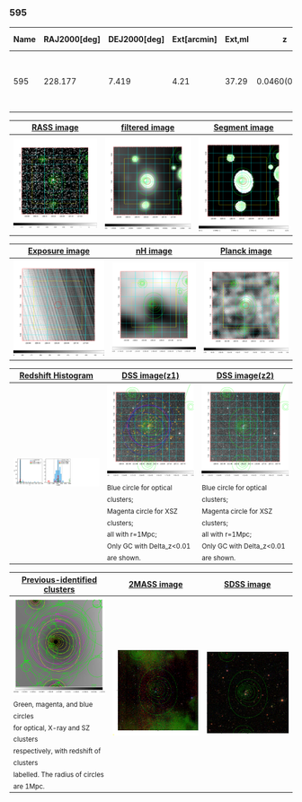 <div STYLE="page-break-after: always;"></div>

### 595

|Name|RAJ2000[deg]|DEJ2000[deg] |Ext[arcmin]| Ext,ml | z | z_src| C|GC(XSZ,Delta_z<0.01)| GC(OPT,Delta_z<0.01)|GC| R_sig[arcmin] | R500[arcmin] | R500[Mpc]| CRsig[c/s] | CR500[c/s] |L500[1E44 erg/s]|F500[1E-12 erg/s/cm^2]| M500[1E14 Msun]|Tx[keV]|Cnt_sig|Beta|Rc[arcmin]|Comment|Alias|
|---|---|---|---|---|---|------|---|--------|---------|----------|---|---|---|---|---|---|---|---|---|---|---|---|---|---|
|595| 228.177| 7.419| 4.21| 37.29| 0.0460(0.005)| z1, z_xsz| B| L03| A, N| A, C, F20, L03, N, W| 16.112| 13.244| 0.718| 0.314(0.054)| 0.305(0.053)| 0.275(0.032)| 5.525(0.648)| 1.10(0.07)| 2.30(0.09)| 121.7| 0.833(-0.153+0.116)| 7.683(-1.587+1.197)| -| t212|

|[RASS image](../image/595/595_img.pdf)|[filtered image](../image/595/595_fil.pdf)|[Segment image](../image/595/595_seg.pdf)|
|-------------------|--------------------|-------------------|
| <img src="../image/595/595_img.png" width="300">  | <img src="../image/595/595_fil.png" width="300">   | <img src="../image/595/595_seg.png" width="300">  |

|[Exposure image](../image/595/595_mex.pdf)| [nH image](../image/595/595_nh.pdf)| [Planck image](../image/595/595_p.pdf)|
|-------------------|--------------------|-------------------|
|<img src="../image/595/595_mex.png" width="300">   | <img src="../image/595/595_nh.png" width="300">    | <img src="../image/595/595_p.png" width="300"> |

|[Redshift Histogram](../image/595/595_zg.pdf) | [DSS image(z1)](../image/595/595_dss_z1.pdf)      |  [DSS image(z2)](../image/595/595_dss_z2.pdf)    |
|-------------------|--------------------|-------------------|
|<img src="../image/595/595_zg.png" width="300"> |<img src="../image/595/595_dss_z1.png" width="300"> <sub><br>Blue circle for optical clusters; <br>Magenta circle for XSZ clusters; <br>all with r=1Mpc; <br>Only GC with Delta_z<0.01 are shown. </sub>| <img src="../image/595/595_dss_z2.png" width="300"><sub><br>Blue circle for optical clusters; <br>Magenta circle for XSZ clusters; <br>all with r=1Mpc; <br>Only GC with Delta_z<0.01 are shown. </sub> |

|[Previous-identified clusters](../image/595/595_gc.pdf) | [2MASS image](../image/595/595_2mass.pdf)      |[SDSS image](../image/595/595_sdss.pdf)   |
|-------------------|-------------------|-------------------|
|<img src=../image/595/595_gc.png width="300"> <br><sub>Green, magenta, and blue circles <br>for optical, X-ray and SZ clusters <br>respectively, with redshift of clusters <br>labelled. The radius of circles <br>are 1Mpc.</sub>|<img src="../image/595/595_2mass.png" width="300">  | <img src="../image/595/595_sdss.png" width="300">  |




